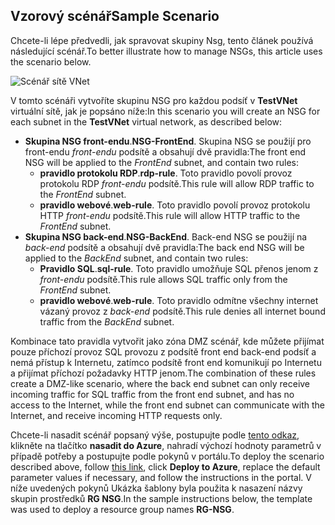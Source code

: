 ## <a name="sample-scenario"></a><span data-ttu-id="51e56-101">Vzorový scénář</span><span class="sxs-lookup"><span data-stu-id="51e56-101">Sample Scenario</span></span>
<span data-ttu-id="51e56-102">Chcete-li lépe předvedli, jak spravovat skupiny Nsg, tento článek používá následující scénář.</span><span class="sxs-lookup"><span data-stu-id="51e56-102">To better illustrate how to manage NSGs, this article uses the scenario below.</span></span>

![Scénář sítě VNet](./media/virtual-networks-create-nsg-scenario-include/figure1.png)

<span data-ttu-id="51e56-104">V tomto scénáři vytvoříte skupinu NSG pro každou podsíť v **TestVNet** virtuální sítě, jak je popsáno níže:</span><span class="sxs-lookup"><span data-stu-id="51e56-104">In this scenario you will create an NSG for each subnet in the **TestVNet** virtual network, as described below:</span></span> 

* <span data-ttu-id="51e56-105">**Skupina NSG front-endu**.</span><span class="sxs-lookup"><span data-stu-id="51e56-105">**NSG-FrontEnd**.</span></span> <span data-ttu-id="51e56-106">Skupina NSG se použijí pro front-endu *front-endu* podsítě a obsahují dvě pravidla:</span><span class="sxs-lookup"><span data-stu-id="51e56-106">The front end NSG will be applied to the *FrontEnd* subnet, and contain two rules:</span></span>    
  * <span data-ttu-id="51e56-107">**pravidlo protokolu RDP**.</span><span class="sxs-lookup"><span data-stu-id="51e56-107">**rdp-rule**.</span></span> <span data-ttu-id="51e56-108">Toto pravidlo povolí provoz protokolu RDP *front-endu* podsítě.</span><span class="sxs-lookup"><span data-stu-id="51e56-108">This rule will allow RDP traffic to the *FrontEnd* subnet.</span></span>
  * <span data-ttu-id="51e56-109">**pravidlo webové**.</span><span class="sxs-lookup"><span data-stu-id="51e56-109">**web-rule**.</span></span> <span data-ttu-id="51e56-110">Toto pravidlo povolí provoz protokolu HTTP *front-endu* podsítě.</span><span class="sxs-lookup"><span data-stu-id="51e56-110">This rule will allow HTTP traffic to the *FrontEnd* subnet.</span></span>
* <span data-ttu-id="51e56-111">**Skupina NSG back-end**.</span><span class="sxs-lookup"><span data-stu-id="51e56-111">**NSG-BackEnd**.</span></span> <span data-ttu-id="51e56-112">Back-end NSG se použijí na *back-end* podsítě a obsahují dvě pravidla:</span><span class="sxs-lookup"><span data-stu-id="51e56-112">The back end NSG will be applied to the *BackEnd* subnet, and contain two rules:</span></span>    
  * <span data-ttu-id="51e56-113">**Pravidlo SQL**.</span><span class="sxs-lookup"><span data-stu-id="51e56-113">**sql-rule**.</span></span> <span data-ttu-id="51e56-114">Toto pravidlo umožňuje SQL přenos jenom z *front-endu* podsítě.</span><span class="sxs-lookup"><span data-stu-id="51e56-114">This rule allows SQL traffic only from the *FrontEnd* subnet.</span></span>
  * <span data-ttu-id="51e56-115">**pravidlo webové**.</span><span class="sxs-lookup"><span data-stu-id="51e56-115">**web-rule**.</span></span> <span data-ttu-id="51e56-116">Toto pravidlo odmítne všechny internet vázaný provoz z *back-end* podsítě.</span><span class="sxs-lookup"><span data-stu-id="51e56-116">This rule denies all internet bound traffic from the *BackEnd* subnet.</span></span>

<span data-ttu-id="51e56-117">Kombinace tato pravidla vytvořit jako zóna DMZ scénář, kde můžete přijímat pouze příchozí provoz SQL provozu z podsítě front end back-end podsíť a nemá přístup k Internetu, zatímco podsítě front end komunikují po Internetu a přijímat příchozí požadavky HTTP jenom.</span><span class="sxs-lookup"><span data-stu-id="51e56-117">The combination of these rules create a DMZ-like scenario, where the back end subnet can only receive incoming traffic for SQL traffic from the front end subnet, and has no access to the Internet, while the front end subnet can communicate with the Internet, and receive incoming HTTP requests only.</span></span>

<span data-ttu-id="51e56-118">Chcete-li nasadit scénář popsaný výše, postupujte podle [tento odkaz](http://github.com/telmosampaio/azure-templates/tree/master/201-IaaS-WebFrontEnd-SQLBackEnd-NSG), klikněte na tlačítko **nasadit do Azure**, nahradí výchozí hodnoty parametrů v případě potřeby a postupujte podle pokynů v portálu.</span><span class="sxs-lookup"><span data-stu-id="51e56-118">To deploy the scenario described above, follow [this link](http://github.com/telmosampaio/azure-templates/tree/master/201-IaaS-WebFrontEnd-SQLBackEnd-NSG), click **Deploy to Azure**, replace the default parameter values if necessary, and follow the instructions in the portal.</span></span> <span data-ttu-id="51e56-119">V níže uvedených pokynů Ukázka šablony byla použita k nasazení názvy skupin prostředků **RG NSG**.</span><span class="sxs-lookup"><span data-stu-id="51e56-119">In the sample instructions below, the template was used to deploy a resource group names **RG-NSG**.</span></span> 

